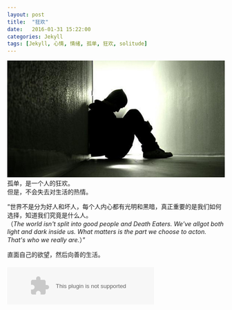 ```yaml
---
layout: post
title:  "狂欢"
date:   2016-01-31 15:22:00
categories: Jekyll
tags: [Jekyll, 心情, 情绪, 孤单, 狂欢, solitude]
---
```

![孤单](/images/postimg/2016-01-31.jpg)  
孤单，是一个人的狂欢。  
但是，不会失去对生活的热情。  
  
“世界不是分为好人和坏人，每个人内心都有光明和黑暗，真正重要的是我们如何选择，知道我们究竟是什么人。  
（*The world isn't split into good people and Death Eaters. We've allgot both light and dark inside us. What matters is the part we choose to acton. That's who we really are.*）”   
  
直面自己的欲望，然后向善的生活。  


<div class="pc-only" style="margin-top:20px;">
<embed src="http://music.163.com/style/swf/widget.swf?sid=5260491&type=2&auto=1&width=320&height=66" width="340" height="86"  allowNetworking="all"></embed>
</div>

<div class="sp-only" style="margin-top:20px;">
<script type="text/javascript" src="http://www.xiami.com/widget/player-single?uid=4902969&sid=386792&mode=js"></script>
</div>
